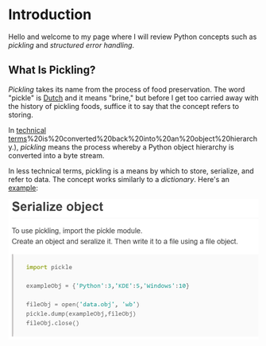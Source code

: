 # Introduction
Hello and welcome to my page where I will review Python concepts such as _pickling_ and _structured error handling_.

## What Is Pickling?
_Pickling_ takes its name from the process of food preservation. The word "pickle" is [Dutch](https://www.etymonline.com/word/pickle#:~:text=pickle%20(n.)%20c.%201400,%20%22spiced%20sauce%20served%20with,which%20are%20of%20uncertain%20origin%20or%20original%20meaning.) and it means "brine," but before I get too carried away with the history of pickling foods, suffice it to say that the concept refers to storing. 

In [technical terms](https://docs.python.org/3/library/pickle.html#:~:text=%E2%80%9CPickling%E2%80%9D%20is%20the%20process%20whereby%20a%20Python%20object,object)%20is%20converted%20back%20into%20an%20object%20hierarchy.), _pickling_ means the process whereby a Python object hierarchy is converted into a byte stream.

In less technical terms, pickling is a means by which to store, serialize, and refer to data. The concept works similarly to a _dictionary_. Here's an [example](https://pythonbasics.org/pickle/):

![](https://github.com/roberthiatt/ITFDN110B-Mod07/blob/main/docs/Serialize.PNG)


